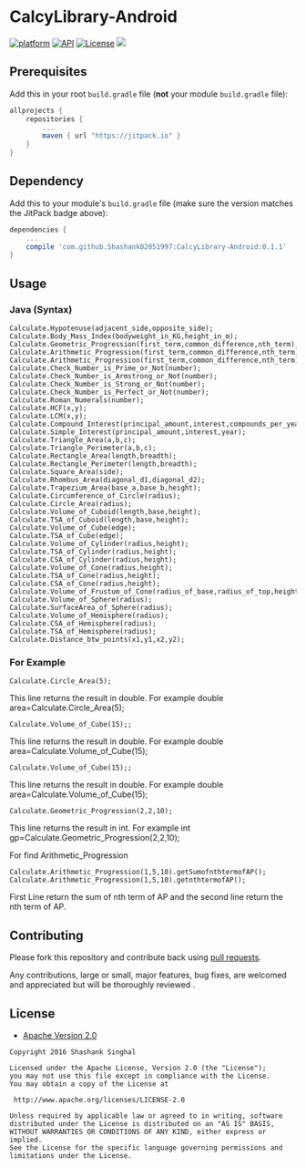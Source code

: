 # CalcyLibrary-Android
[![platform](https://img.shields.io/badge/platform-Android-yellow.svg)](https://www.android.com)
[![API](https://img.shields.io/badge/API-11%2B-brightgreen.svg?style=flat)](https://android-arsenal.com/api?level=11)
[![License](https://img.shields.io/badge/license-Apache%202-4EB1BA.svg?style=flat-square)](https://www.apache.org/licenses/LICENSE-2.0.html)
[![](https://jitpack.io/v/Shashank02051997/CalcyLibrary-Android.svg)](https://jitpack.io/#Shashank02051997/CalcyLibrary-Android)
## Prerequisites

Add this in your root `build.gradle` file (**not** your module `build.gradle` file):

```gradle
allprojects {
	repositories {
		...
		maven { url "https://jitpack.io" }
	}
}
```

## Dependency

Add this to your module's `build.gradle` file (make sure the version matches the JitPack badge above):

```gradle
dependencies {
	...
	compile 'com.github.Shashank02051997:CalcyLibrary-Android:0.1.1'
}
```
## Usage

### Java (Syntax)


```
Calculate.Hypotenuse(adjacent_side,opposite_side);
Calculate.Body_Mass_Index(bodyweight_in_KG,height_in_m);
Calculate.Geometric_Progression(first_term,common_difference,nth_term);
Calculate.Arithmetic_Progression(first_term,common_difference,nth_term).getSumofnthtermofAP();
Calculate.Arithmetic_Progression(first_term,common_difference,nth_term).getnthtermofAP();
Calculate.Check_Number_is_Prime_or_Not(number);
Calculate.Check_Number_is_Armstrong_or_Not(number);
Calculate.Check_Number_is_Strong_or_Not(number);
Calculate.Check_Number_is_Perfect_or_Not(number);
Calculate.Roman_Numerals(number);
Calculate.HCF(x,y);
Calculate.LCM(x,y);
Calculate.Compound_Interest(principal_amount,interest,compounds_per_year,term);
Calculate.Simple_Interest(principal_amount,interest,year);
Calculate.Triangle_Area(a,b,c);
Calculate.Triangle_Perimeter(a,b,c);
Calculate.Rectangle_Area(length,breadth);
Calculate.Rectangle_Perimeter(length,breadth);
Calculate.Square_Area(side);
Calculate.Rhombus_Area(diagonal_d1,diagonal_d2);
Calculate.Trapezium_Area(base_a,base_b,height);
Calculate.Circumference_of_Circle(radius);
Calculate.Circle_Area(radius);
Calculate.Volume_of_Cuboid(length,base,height);
Calculate.TSA_of_Cuboid(length,base,height);
Calculate.Volume_of_Cube(edge);
Calculate.TSA_of_Cube(edge);
Calculate.Volume_of_Cylinder(radius,height);
Calculate.TSA_of_Cylinder(radius,height);
Calculate.CSA_of_Cylinder(radius,height);
Calculate.Volume_of_Cone(radius,height);
Calculate.TSA_of_Cone(radius,height);
Calculate.CSA_of_Cone(radius,height);
Calculate.Volume_of_Frustum_of_Cone(radius_of_base,radius_of_top,height);
Calculate.Volume_of_Sphere(radius);
Calculate.SurfaceArea_of_Sphere(radius);
Calculate.Volume_of_Hemisphere(radius);
Calculate.CSA_of_Hemisphere(radius);
Calculate.TSA_of_Hemisphere(radius);
Calculate.Distance_btw_points(x1,y1,x2,y2);

```
### For Example

```
Calculate.Circle_Area(5);
```
This line returns the result in double. For example double area=Calculate.Circle_Area(5);

```
Calculate.Volume_of_Cube(15);;
```
This line returns the result in double. For example double area=Calculate.Volume_of_Cube(15);

```
Calculate.Volume_of_Cube(15);;
```
This line returns the result in double. For example double area=Calculate.Volume_of_Cube(15);

```
Calculate.Geometric_Progression(2,2,10);
```
This line returns the result in int. For example int gp=Calculate.Geometric_Progression(2,2,10);

For find Arithmetic_Progression

```
Calculate.Arithmetic_Progression(1,5,10).getSumofnthtermofAP();
Calculate.Arithmetic_Progression(1,5,10).getnthtermofAP();
```
First Line return the sum of nth term of AP and the second line return the nth term of AP.

## Contributing

Please fork this repository and contribute back using
[pull requests](https://github.com/Shashank02051997/CalcyLibrary-Android/pulls).

Any contributions, large or small, major features, bug fixes, are welcomed and appreciated
but will be thoroughly reviewed .

## License

* [Apache Version 2.0](http://www.apache.org/licenses/LICENSE-2.0.html)

```
Copyright 2016 Shashank Singhal

Licensed under the Apache License, Version 2.0 (the "License");
you may not use this file except in compliance with the License.
You may obtain a copy of the License at

 http://www.apache.org/licenses/LICENSE-2.0

Unless required by applicable law or agreed to in writing, software
distributed under the License is distributed on an "AS IS" BASIS,
WITHOUT WARRANTIES OR CONDITIONS OF ANY KIND, either express or implied.
See the License for the specific language governing permissions and
limitations under the License.
